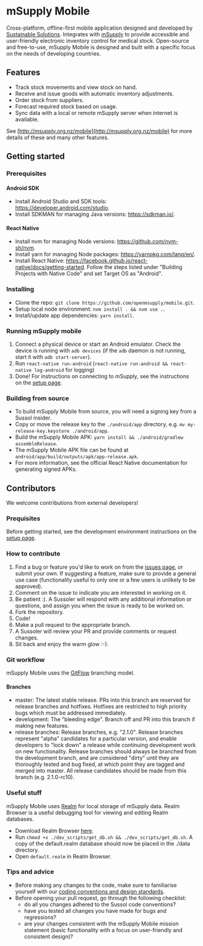 # mSupply Mobile

Cross-platform, offline-first mobile application designed and developed by [Sustainable Solutions](http://sussol.net). Integrates with [mSupply](https://www.msupply.org.nz/) to provide accessible and user-friendly electronic inventory control for medical stock. Open-source and free-to-use, mSupply Mobile is designed and built with a specific focus on the needs of developing countries.

## Features

- Track stock movements and view stock on hand.
- Receive and issue goods with automatic inventory adjustments.
- Order stock from suppliers.
- Forecast required stock based on usage.
- Sync data with a local or remote mSupply server when internet is available.

See [http://msupply.org.nz/mobile](http://msupply.org.nz/mobile) for more details of these and many other features.

## Getting started

### Prerequisites

#### Android SDK

- Install Android Studio and SDK tools: https://developer.android.com/studio.
- Install SDKMAN for managing Java versions: https://sdkman.io/.

#### React Native

- Install nvm for managing Node versions: https://github.com/nvm-sh/nvm.
- Install yarn for managing Node packages: https://yarnpkg.com/lang/en/.
- Install React Native: https://facebook.github.io/react-native/docs/getting-started. Follow the steps listed under "Building Projects with Native Code" and set Target OS as "Android".

### Installing

- Clone the repo: `git clone https://github.com/openmsupply/mobile.git`.
- Setup local node environment: `nvm install . && nvm use .`.
- Install/update app dependencies: `yarn install`.

### Running mSupply mobile

1. Connect a physical device or start an Android emulator. Check the device is running with `adb devices` (if the `adb` daemon is not running, start it with `adb start-server`).
2. Run `react-native run-android` (`react-native run-android && react-native log-android` for logging)
3. Done! For instructions on connecting to mSupply, see the instructions on the [setup page](https://github.com/sussol/mobile/wiki/Setup#setting-up-msupply-server).

### Building from source

- To build mSupply Mobile from source, you will need a signing key from a Sussol insider.
- Copy or move the release key to the `./android/app` directory, e.g. `mv my-release-key.keystore ./android/app`.
- Build the mSupply Mobile APK: `yarn install && ./android/gradlew assembleRelease`.
- The mSupply Mobile APK file can be found at `android/app/build/outputs/apk/app-release.apk`.
- For more information, see the official React Native documentation for generating signed APKs.

## Contributors

We welcome contributions from external developers!

### Prequisites

Before getting started, see the development environment instructions on the [setup page](https://github.com/openmsupply/mobile/wiki/Setup).

### How to contribute

1. Find a bug or feature you'd like to work on from the [issues page](https://github.com/sussol/mobile/issues), or submit your own. If suggesting a feature, make sure to provide a general use case (functionality useful to only one or a few users is unlikely to be approved).
2. Comment on the issue to indicate you are interested in working on it.
3. Be patient :). A Sussoler will respond with any additional information or questions, and assign you when the issue is ready to be worked on.
4. Fork the repository.
5. Code!
6. Make a pull request to the appropriate branch.
7. A Sussoler will review your PR and provide comments or request changes.
8. Sit back and enjoy the warm glow :-).

### Git workflow

mSupply Mobile uses the [GitFlow](https://datasift.github.io/gitflow/IntroducingGitFlow.html) branching model.

#### Branches

- master: The latest stable release. PRs into this branch are reserved for release branches and hotfixes. Hotfixes are restricted to high priority bugs which must be addressed immediately.
- development: The "bleeding edge". Branch off and PR into this branch if making new features.
- release branches: Release branches, e.g. "2.1.0". Release branches represent "alpha" candidates for a particular version, and enable developers to "lock down" a release while continuing development work on new functionality. Release branches should always be branched from the development branch, and are considered "dirty" until they are thoroughly tested and bug fixed, at which point they are tagged and merged into master. All release candidates should be made from this branch (e.g. 2.1.0-rc10).

### Useful stuff

mSupply Mobile uses [Realm](https://realm.io/) for local storage of mSupply data. Realm Browser is a useful debugging tool for viewing and editing Realm databases.

- Download Realm Browser [here](https://realm.io/products/realm-studio/#download-studio).
- Run `chmod +x ./dev_scripts/get_db.sh && ./dev_scripts/get_db.sh`. A copy of the default.realm database should now be placed in the ./data directory.
- Open `default.realm` in Realm Browser.

### Tips and advice

- Before making any changes to the code, make sure to familiarise yourself with our [coding conventions and design standards](https://github.com/sussol/mobile/wiki/Code-Design).
- Before opening your pull request, go through the following checklist:
  - do all you changes adhered to the Sussol code conventions?
  - have you tested all changes you have made for bugs and regressions?
  - are your changes consistent with the mSupply Mobile mission statement (basic functionality with a focus on user-friendly and consistent design)?
